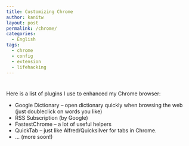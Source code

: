 ```yaml
---
title: Customizing Chrome
author: kanitw
layout: post
permalink: /chrome/
categories:
  - English
tags:
  - chrome
  - config
  - extension
  - lifehacking
---
```

# 

Here is a list of plugins I use to enhanced my Chrome browser:

*   Google Dictionary – open dictionary quickly when browsing the web (just doubleclick on words you like)
*   RSS Subscription (by Google)
*   FastestChrome – a lot of useful helpers
*   QuickTab – just like Alfred/Quicksilver for tabs in Chrome.
*   … (more soon!)
